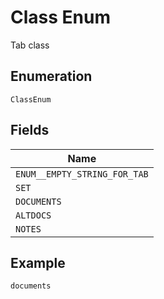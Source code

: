 
# Class Enum

Tab class

## Enumeration

`ClassEnum`

## Fields

| Name |
|  --- |
| `ENUM__EMPTY_STRING_FOR_TAB` |
| `SET` |
| `DOCUMENTS` |
| `ALTDOCS` |
| `NOTES` |

## Example

```
documents
```

